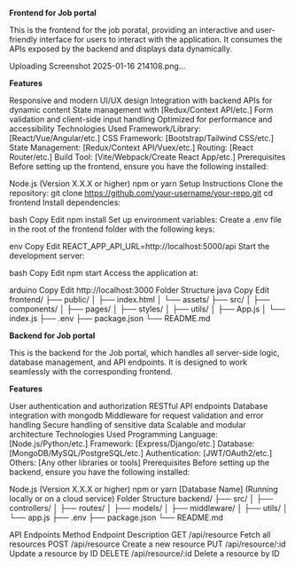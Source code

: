 **Frontend for Job portal**

This is the frontend for the job poratal, providing an interactive and user-friendly interface for users to interact with the application. It consumes the APIs exposed by the backend and displays data dynamically.

Uploading Screenshot 2025-01-16 214108.png…

**Features**

Responsive and modern UI/UX design
Integration with backend APIs for dynamic content
State management with [Redux/Context API/etc.]
Form validation and client-side input handling
Optimized for performance and accessibility
Technologies Used
Framework/Library: [React/Vue/Angular/etc.]
CSS Framework: [Bootstrap/Tailwind CSS/etc.]
State Management: [Redux/Context API/Vuex/etc.]
Routing: [React Router/etc.]
Build Tool: [Vite/Webpack/Create React App/etc.]
Prerequisites
Before setting up the frontend, ensure you have the following installed:

Node.js (Version X.X.X or higher)
npm or yarn
Setup Instructions
Clone the repository:
git clone https://github.com/your-username/your-repo.git
cd frontend
Install dependencies:

bash Copy Edit npm install Set up environment variables: Create a .env file in the root of the frontend folder with the following keys:

env Copy Edit REACT_APP_API_URL=http://localhost:5000/api Start the development server:

bash Copy Edit npm start Access the application at:

arduino Copy Edit http://localhost:3000 Folder Structure java Copy Edit frontend/ ├── public/ │ ├── index.html │ └── assets/ ├── src/ │ ├── components/ │ ├── pages/ │ ├── styles/ │ ├── utils/ │ ├── App.js │ └── index.js ├── .env ├── package.json └── README.md

**Backend for Job portal**

This is the backend for the Job portal, which handles all server-side logic, database management, and API endpoints. It is designed to work seamlessly with the corresponding frontend.

**Features**

User authentication and authorization
RESTful API endpoints
Database integration with mongodb
Middleware for request validation and error handling
Secure handling of sensitive data
Scalable and modular architecture
Technologies Used
Programming Language: [Node.js/Python/etc.]
Framework: [Express/Django/etc.]
Database: [MongoDB/MySQL/PostgreSQL/etc.]
Authentication: [JWT/OAuth2/etc.]
Others: [Any other libraries or tools]
Prerequisites
Before setting up the backend, ensure you have the following installed:

Node.js (Version X.X.X or higher)
npm or yarn
[Database Name] (Running locally or on a cloud service)
Folder Structure backend/ ├── src/ │ ├── controllers/ │ ├── routes/ │ ├── models/ │ ├── middleware/ │ ├── utils/ │ └── app.js ├── .env ├── package.json └── README.md

API Endpoints Method Endpoint Description GET /api/resource Fetch all resources POST /api/resource Create a new resource PUT /api/resource/:id Update a resource by ID DELETE /api/resource/:id Delete a resource by ID
